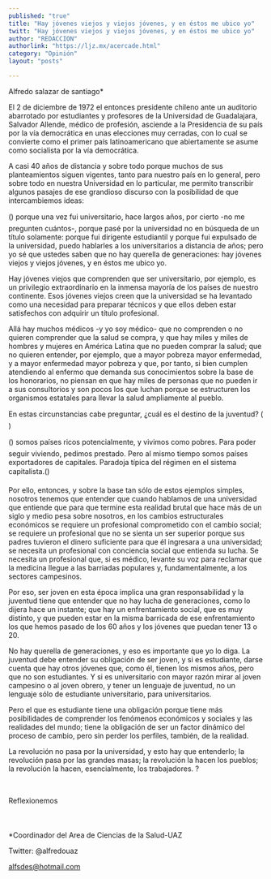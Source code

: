 ```yaml
---
published: "true"
title: "Hay jóvenes viejos y viejos jóvenes, y en éstos me ubico yo"
twitt: "Hay jóvenes viejos y viejos jóvenes, y en éstos me ubico yo"
author: "REDACCION"
authorlink: "https://ljz.mx/acercade.html"
category: "Opinión"
layout: "posts"

---
```



  Alfredo salazar de santiago*



  El 2 de diciembre de 1972 el entonces presidente chileno ante un auditorio abarrotado por estudiantes y profesores de la Universidad de Guadalajara, Salvador Allende, médico de profesión, asciende a la Presidencia de su país por la vía democrática en unas elecciones muy cerradas, con lo cual se convierte como el primer país latinoamericano que abiertamente se asume como socialista por la vía democrática.



  A casi 40 años de distancia y sobre todo porque muchos de sus planteamientos siguen vigentes, tanto para nuestro país en lo general, pero sobre todo en nuestra Universidad en lo particular, me permito transcribir algunos pasajes de ese grandioso discurso con la posibilidad de que intercambiemos ideas:



  () porque una vez fui universitario, hace largos años, por cierto -no me pregunten cuántos-, porque pasé por la universidad no en búsqueda de un título solamente: porque fui dirigente estudiantil y porque fui expulsado de la universidad, puedo hablarles a los universitarios a distancia de años; pero yo sé que ustedes saben que no hay querella de generaciones: hay jóvenes viejos y viejos jóvenes, y en éstos me ubico yo.



  Hay jóvenes viejos que comprenden que ser universitario, por ejemplo, es un privilegio extraordinario en la inmensa mayoría de los países de nuestro continente. Esos jóvenes viejos creen que la universidad se ha levantado como una necesidad para preparar técnicos y que ellos deben estar satisfechos con adquirir un título profesional.



  Allá hay muchos médicos -y yo soy médico- que no comprenden o no quieren comprender que la salud se compra, y que hay miles y miles de hombres y mujeres en América Latina que no pueden comprar la salud; que no quieren entender, por ejemplo, que a mayor pobreza mayor enfermedad, y a mayor enfermedad mayor pobreza y que, por tanto, si bien cumplen atendiendo al enfermo que demanda sus conocimientos sobre la base de los honorarios, no piensan en que hay miles de personas que no pueden ir a sus consultorios y son pocos los que luchan porque se estructuren los organismos estatales para llevar la salud ampliamente al pueblo.



  En estas circunstancias cabe preguntar, ¿cuál es el destino de la juventud? ()



  () somos países ricos potencialmente, y vivimos como pobres. Para poder seguir viviendo, pedimos prestado. Pero al mismo tiempo somos países exportadores de capitales. Paradoja típica del régimen en el sistema capitalista.()



  Por ello, entonces, y sobre la base tan sólo de estos ejemplos simples, nosotros tenemos que entender que cuando hablamos de una universidad que entiende que para que termine esta realidad brutal que hace más de un siglo y medio pesa sobre nosotros, en los cambios estructurales económicos se requiere un profesional comprometido con el cambio social; se requiere un profesional que no se sienta un ser superior porque sus padres tuvieron el dinero suficiente para que él ingresara a una universidad; se necesita un profesional con conciencia social que entienda su lucha. Se necesita un profesional que, si es médico, levante su voz para reclamar que la medicina llegue a las barriadas populares y, fundamentalmente, a los sectores campesinos.



  Por eso, ser joven en esta época implica una gran responsabilidad y la juventud tiene que entender que no hay lucha de generaciones, como lo dijera hace un instante; que hay un enfrentamiento social, que es muy distinto, y que pueden estar en la misma barricada de ese enfrentamiento los que hemos pasado de los 60 años y los jóvenes que puedan tener 13 o 20.



  No hay querella de generaciones, y eso es importante que yo lo diga. La juventud debe entender su obligación de ser joven, y si es estudiante, darse cuenta que hay otros jóvenes que, como él, tienen los mismos años, pero que no son estudiantes. Y si es universitario con mayor razón mirar al joven campesino o al joven obrero, y tener un lenguaje de juventud, no un lenguaje sólo de estudiante universitario, para universitarios.



  Pero el que es estudiante tiene una obligación porque tiene más posibilidades de comprender los fenómenos económicos y sociales y las realidades del mundo; tiene la obligación de ser un factor dinámico del proceso de cambio, pero sin perder los perfiles, también, de la realidad.



  La revolución no pasa por la universidad, y esto hay que entenderlo; la revolución pasa por las grandes masas; la revolución la hacen los pueblos; la revolución la hacen, esencialmente, los trabajadores. ?



   



  Reflexionemos



   



  *Coordinador del Area de Ciencias de la Salud-UAZ



  Twitter: @alfredouaz



  alfsdes@hotmail.com

